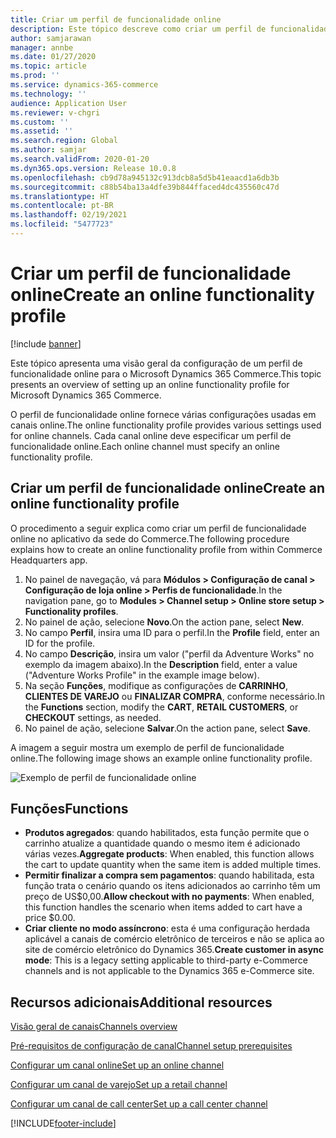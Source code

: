 ```yaml
---
title: Criar um perfil de funcionalidade online
description: Este tópico descreve como criar um perfil de funcionalidade online no Microsoft Dynamics 365 Commerce.
author: samjarawan
manager: annbe
ms.date: 01/27/2020
ms.topic: article
ms.prod: ''
ms.service: dynamics-365-commerce
ms.technology: ''
audience: Application User
ms.reviewer: v-chgri
ms.custom: ''
ms.assetid: ''
ms.search.region: Global
ms.author: samjar
ms.search.validFrom: 2020-01-20
ms.dyn365.ops.version: Release 10.0.8
ms.openlocfilehash: cb9d78a945132c913dcb8a5d5b41eaacd1a6db3b
ms.sourcegitcommit: c88b54ba13a4dfe39b844ffaced4dc435560c47d
ms.translationtype: HT
ms.contentlocale: pt-BR
ms.lasthandoff: 02/19/2021
ms.locfileid: "5477723"
---
```

# <a name="create-an-online-functionality-profile"></a><span data-ttu-id="0fbb7-103">Criar um perfil de funcionalidade online</span><span class="sxs-lookup"><span data-stu-id="0fbb7-103">Create an online functionality profile</span></span>

[!include [banner](includes/banner.md)]

<span data-ttu-id="0fbb7-104">Este tópico apresenta uma visão geral da configuração de um perfil de funcionalidade online para o Microsoft Dynamics 365 Commerce.</span><span class="sxs-lookup"><span data-stu-id="0fbb7-104">This topic presents an overview of setting up an online functionality profile for Microsoft Dynamics 365 Commerce.</span></span>

<span data-ttu-id="0fbb7-105">O perfil de funcionalidade online fornece várias configurações usadas em canais online.</span><span class="sxs-lookup"><span data-stu-id="0fbb7-105">The online functionality profile provides various settings used for online channels.</span></span> <span data-ttu-id="0fbb7-106">Cada canal online deve especificar um perfil de funcionalidade online.</span><span class="sxs-lookup"><span data-stu-id="0fbb7-106">Each online channel must specify an online functionality profile.</span></span>

## <a name="create-an-online-functionality-profile"></a><span data-ttu-id="0fbb7-107">Criar um perfil de funcionalidade online</span><span class="sxs-lookup"><span data-stu-id="0fbb7-107">Create an online functionality profile</span></span>

<span data-ttu-id="0fbb7-108">O procedimento a seguir explica como criar um perfil de funcionalidade online no aplicativo da sede do Commerce.</span><span class="sxs-lookup"><span data-stu-id="0fbb7-108">The following procedure explains how to create an online functionality profile from within Commerce Headquarters app.</span></span>

1. <span data-ttu-id="0fbb7-109">No painel de navegação, vá para **Módulos \> Configuração de canal \> Configuração de loja online \> Perfis de funcionalidade**.</span><span class="sxs-lookup"><span data-stu-id="0fbb7-109">In the navigation pane, go to **Modules \> Channel setup \> Online store setup \> Functionality profiles**.</span></span>
1. <span data-ttu-id="0fbb7-110">No painel de ação, selecione **Novo**.</span><span class="sxs-lookup"><span data-stu-id="0fbb7-110">On the action pane, select **New**.</span></span>
1. <span data-ttu-id="0fbb7-111">No campo **Perfil**, insira uma ID para o perfil.</span><span class="sxs-lookup"><span data-stu-id="0fbb7-111">In the **Profile** field, enter an ID for the profile.</span></span>
1. <span data-ttu-id="0fbb7-112">No campo **Descrição**, insira um valor ("perfil da Adventure Works" no exemplo da imagem abaixo).</span><span class="sxs-lookup"><span data-stu-id="0fbb7-112">In the **Description** field, enter a value ("Adventure Works Profile" in the example image below).</span></span>
1. <span data-ttu-id="0fbb7-113">Na seção **Funções**, modifique as configurações de **CARRINHO**, **CLIENTES DE VAREJO** ou **FINALIZAR COMPRA**, conforme necessário.</span><span class="sxs-lookup"><span data-stu-id="0fbb7-113">In the **Functions** section, modify the **CART**, **RETAIL CUSTOMERS**, or **CHECKOUT** settings, as needed.</span></span>
1. <span data-ttu-id="0fbb7-114">No painel de ação, selecione **Salvar**.</span><span class="sxs-lookup"><span data-stu-id="0fbb7-114">On the action pane, select **Save**.</span></span>

<span data-ttu-id="0fbb7-115">A imagem a seguir mostra um exemplo de perfil de funcionalidade online.</span><span class="sxs-lookup"><span data-stu-id="0fbb7-115">The following image shows an example online functionality profile.</span></span>
  
![Exemplo de perfil de funcionalidade online](media/online-functionality-profile.png)

## <a name="functions"></a><span data-ttu-id="0fbb7-117">Funções</span><span class="sxs-lookup"><span data-stu-id="0fbb7-117">Functions</span></span>

- <span data-ttu-id="0fbb7-118">**Produtos agregados**: quando habilitados, esta função permite que o carrinho atualize a quantidade quando o mesmo item é adicionado várias vezes.</span><span class="sxs-lookup"><span data-stu-id="0fbb7-118">**Aggregate products**: When enabled, this function allows the cart to update quantity when the same item is added multiple times.</span></span>
- <span data-ttu-id="0fbb7-119">**Permitir finalizar a compra sem pagamentos**: quando habilitada, esta função trata o cenário quando os itens adicionados ao carrinho têm um preço de US$0,00.</span><span class="sxs-lookup"><span data-stu-id="0fbb7-119">**Allow checkout with no payments**: When enabled, this function handles the scenario when items added to cart have a price $0.00.</span></span>
- <span data-ttu-id="0fbb7-120">**Criar cliente no modo assíncrono**: esta é uma configuração herdada aplicável a canais de comércio eletrônico de terceiros e não se aplica ao site de comércio eletrônico do Dynamics 365.</span><span class="sxs-lookup"><span data-stu-id="0fbb7-120">**Create customer in async mode**: This is a legacy setting applicable to third-party e-Commerce channels and is not applicable to the Dynamics 365 e-Commerce site.</span></span>

## <a name="additional-resources"></a><span data-ttu-id="0fbb7-121">Recursos adicionais</span><span class="sxs-lookup"><span data-stu-id="0fbb7-121">Additional resources</span></span>

[<span data-ttu-id="0fbb7-122">Visão geral de canais</span><span class="sxs-lookup"><span data-stu-id="0fbb7-122">Channels overview</span></span>](channels-overview.md)

[<span data-ttu-id="0fbb7-123">Pré-requisitos de configuração de canal</span><span class="sxs-lookup"><span data-stu-id="0fbb7-123">Channel setup prerequisites</span></span>](channels-prerequisites.md)

[<span data-ttu-id="0fbb7-124">Configurar um canal online</span><span class="sxs-lookup"><span data-stu-id="0fbb7-124">Set up an online channel</span></span>](channel-setup-online.md)

[<span data-ttu-id="0fbb7-125">Configurar um canal de varejo</span><span class="sxs-lookup"><span data-stu-id="0fbb7-125">Set up a retail channel</span></span>](channel-setup-retail.md)

[<span data-ttu-id="0fbb7-126">Configurar um canal de call center</span><span class="sxs-lookup"><span data-stu-id="0fbb7-126">Set up a call center channel</span></span>](channel-setup-callcenter.md)


[!INCLUDE[footer-include](../includes/footer-banner.md)]
